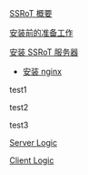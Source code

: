 [SSRoT 概要](./Home)

[安装前的准备工作](./准备工作)

[安装 SSRoT 服务器](./安装-SSRoT-服务器)

- [安装 nginx](./安装-SSRoT-服务器#安装-nginx-软件)


test1

test2

test3


[Server Logic](./Server-Logic)

[Client Logic](./Client-Logic)